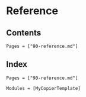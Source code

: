 # Reference

## Contents

```@contents
Pages = ["90-reference.md"]
```

## Index

```@index
Pages = ["90-reference.md"]
```

```@autodocs
Modules = [MyCopierTemplate]
```
